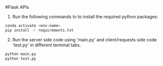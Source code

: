 #Flask APIs

1. Run the following commands to to install the required python packages:
```bash
conda activate <env-name>
pip install -r requirements.txt
```
2. Run the server side code using 'main.py' and client/requests side code 'test.py' in different terminal tabs.
```bash
python main.py
python test.py
```
